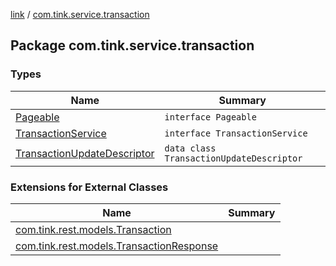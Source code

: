 [link](../index.md) / [com.tink.service.transaction](./index.md)

## Package com.tink.service.transaction

### Types

| Name | Summary |
|---|---|
| [Pageable](-pageable/index.md) | `interface Pageable` |
| [TransactionService](-transaction-service/index.md) | `interface TransactionService` |
| [TransactionUpdateDescriptor](-transaction-update-descriptor/index.md) | `data class TransactionUpdateDescriptor` |

### Extensions for External Classes

| Name | Summary |
|---|---|
| [com.tink.rest.models.Transaction](com.tink.rest.models.-transaction/index.md) |  |
| [com.tink.rest.models.TransactionResponse](com.tink.rest.models.-transaction-response/index.md) |  |

